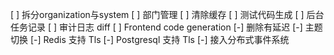 [ ] 拆分organization与system
[ ] 部门管理
[ ] 清除缓存
[ ] 测试代码生成
[ ] 后台任务记录
[ ] 审计日志 diff
[ ] Frontend code generation
[-] 删除有延迟
[-] 主题切换
[-] Redis 支持 Tls
[-] Postgresql 支持 Tls
[-] 接入分布式事件系统